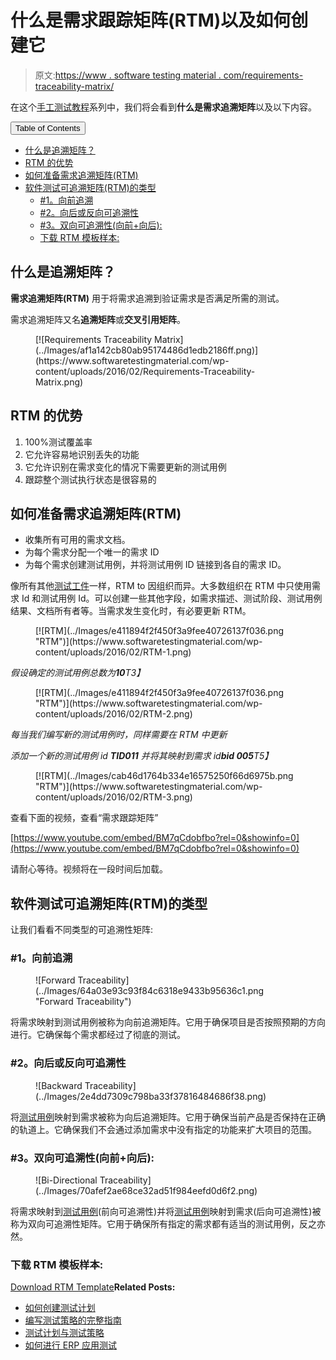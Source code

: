 # 什么是需求跟踪矩阵(RTM)以及如何创建它

> 原文:[https://www . software testing material . com/requirements-traceability-matrix/](https://www.softwaretestingmaterial.com/requirements-traceability-matrix/)

在这个[手工测试教程](https://www.softwaretestingmaterial.com/manual-testing-tutorial/)系列中，我们将会看到**什么是需求追溯矩阵**以及以下内容。

<nav class="wp-block-kadence-tableofcontents kb-table-of-content-nav kb-table-of-content-id_2f7447-85 kb-toc-smooth-scroll kb-collapsible-toc kb-toc-toggle-hidden" role="navigation" aria-label="Table Of Contents" data-scroll-offset="40"><button class="kb-table-of-contents-title-btn kb-table-of-contents-toggle" aria-expanded="false" aria-label="Expand Table of Contents">Table of Contents</button>

*   [什么是追溯矩阵？](#h-what-is-traceability-matrix)
*   [RTM 的优势](#h-advantage-of-rtm)
*   [如何准备需求追溯矩阵(RTM)](#h-how-to-prepare-requirement-traceability-matrix-rtm)
*   [软件测试可追溯矩阵(RTM)的类型](#h-types-of-software-testing-traceability-matrix-rtm)
    *   [#1。向前追溯](#h-1-forward-traceability)
    *   [#2。向后或反向可追溯性](#h-2-backward-or-reverse-traceability)
    *   [#3。双向可追溯性(向前+向后):](#h-3-bi-directional-traceability-forward-backward)
    *   [下载 RTM 模板样本:](#h-download-sample-rtm-template)

</nav>

## **什么是追溯矩阵？**

**需求追溯矩阵(RTM)** 用于将需求追溯到验证需求是否满足所需的测试。

需求追溯矩阵又名**追溯矩阵**或**交叉引用矩阵**。

<figure class="aligncenter">[![Requirements Traceability Matrix](../Images/af1a142cb80ab95174486d1edb2186ff.png)](https://www.softwaretestingmaterial.com/wp-content/uploads/2016/02/Requirements-Traceability-Matrix.png)</figure>

## **RTM 的优势**

1.  100%测试覆盖率
2.  它允许容易地识别丢失的功能
3.  它允许识别在需求变化的情况下需要更新的测试用例
4.  跟踪整个测试执行状态是很容易的

## **如何准备需求追溯矩阵(RTM)**

*   收集所有可用的需求文档。
*   为每个需求分配一个唯一的需求 ID
*   为每个需求创建测试用例，并将测试用例 ID 链接到各自的需求 ID。

像所有其他[测试工件](https://www.softwaretestingmaterial.com/test-deliverables/)一样，RTM to 因组织而异。大多数组织在 RTM 中只使用需求 Id 和测试用例 Id。可以创建一些其他字段，如需求描述、测试阶段、测试用例结果、文档所有者等。当需求发生变化时，有必要更新 RTM。

<figure class="aligncenter">[![RTM](../Images/e411894f2f450f3a9fee40726137f036.png "RTM")](https://www.softwaretestingmaterial.com/wp-content/uploads/2016/02/RTM-1.png)</figure>

*假设确定的测试用例总数为**10**T3】*

<figure class="aligncenter">[![RTM](../Images/e411894f2f450f3a9fee40726137f036.png "RTM")](https://www.softwaretestingmaterial.com/wp-content/uploads/2016/02/RTM-2.png)</figure>

*每当我们编写新的测试用例时，同样需要在 RTM 中更新*

*添加一个新的测试用例 id **TID011** 并将其映射到需求 id**bid 005**T5】*

<figure class="aligncenter">[![RTM](../Images/cab46d1764b334e16575250f66d6975b.png "RTM")](https://www.softwaretestingmaterial.com/wp-content/uploads/2016/02/RTM-3.png)</figure>

查看下面的视频，查看“需求跟踪矩阵”

[https://www.youtube.com/embed/BM7qCdobfbo?rel=0&showinfo=0](https://www.youtube.com/embed/BM7qCdobfbo?rel=0&showinfo=0)

请耐心等待。视频将在一段时间后加载。

## **软件测试可追溯矩阵(RTM)的类型**

让我们看看不同类型的可追溯性矩阵:

### **#1。向前追溯**

<figure class="aligncenter">![Forward Traceability](../Images/64a03e93c93f84c6318e9433b95636c1.png "Forward Traceability")</figure>

将需求映射到测试用例被称为向前追溯矩阵。它用于确保项目是否按照预期的方向进行。它确保每个需求都经过了彻底的测试。

### **#2。向后或反向可追溯性**

<figure class="aligncenter">![Backward Traceability](../Images/2e4dd7309c798ba33f37816484686f38.png)</figure>

将[测试用例](https://www.softwaretestingmaterial.com/test-case-template-with-explanation/)映射到需求被称为向后追溯矩阵。它用于确保当前产品是否保持在正确的轨道上。它确保我们不会通过添加需求中没有指定的功能来扩大项目的范围。

### **#3。双向可追溯性(向前+向后):**

<figure class="aligncenter">![Bi-Directional Traceability](../Images/70afef2ae68ce32ad51f984eefd0d6f2.png)</figure>

将需求映射到[测试用例](https://www.softwaretestingmaterial.com/test-case-template-with-explanation/)(前向可追溯性)并将[测试用例](https://www.softwaretestingmaterial.com/test-case-template-with-explanation/)映射到需求(后向可追溯性)被称为双向可追溯性矩阵。它用于确保所有指定的需求都有适当的测试用例，反之亦然。

### **下载 RTM 模板样本:**

[Download RTM Template](http://bit.ly/ResourceDownload)**Related Posts:**

*   [如何创建测试计划](https://www.softwaretestingmaterial.com/test-plan-template/)
*   [编写测试策略的完整指南](https://www.softwaretestingmaterial.com/test-strategy/)
*   [测试计划与测试策略](https://www.softwaretestingmaterial.com/test-strategy-vs-test-plan/)
*   [如何进行 ERP 应用测试](https://www.softwaretestingmaterial.com/approach-the-testing-of-erp-applications/)